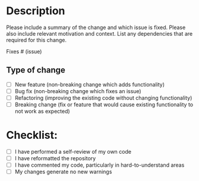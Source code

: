 # Description

Please include a summary of the change and which issue is fixed. Please also include relevant
motivation and context. List any dependencies that are required for this change.

Fixes # (issue)

## Type of change

- [ ] New feature (non-breaking change which adds functionality)
- [ ] Bug fix (non-breaking change which fixes an issue)
- [ ] Refactoring (improving the existing code without changing functionality)
- [ ] Breaking change (fix or feature that would cause existing functionality to not work as
  expected)

# Checklist:

- [ ] I have performed a self-review of my own code
- [ ] I have reformatted the repository
- [ ] I have commented my code, particularly in hard-to-understand areas
- [ ] My changes generate no new warnings